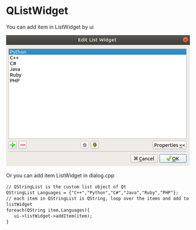 # QListWidget

You can add item in ListWidget by ui

![cap](./cap.png)

Or you can add item ListWidget in dialog.cpp

    // QStringList is the custom list object of Qt
    QStringList Languages = {"C++","Python","C#","Java","Ruby","PHP"};
    // each item in QStringList is QString, loop over the items and add to listWidget
    foreach(QString item,Languages){
       ui->listWidget->addItem(item);
    }
